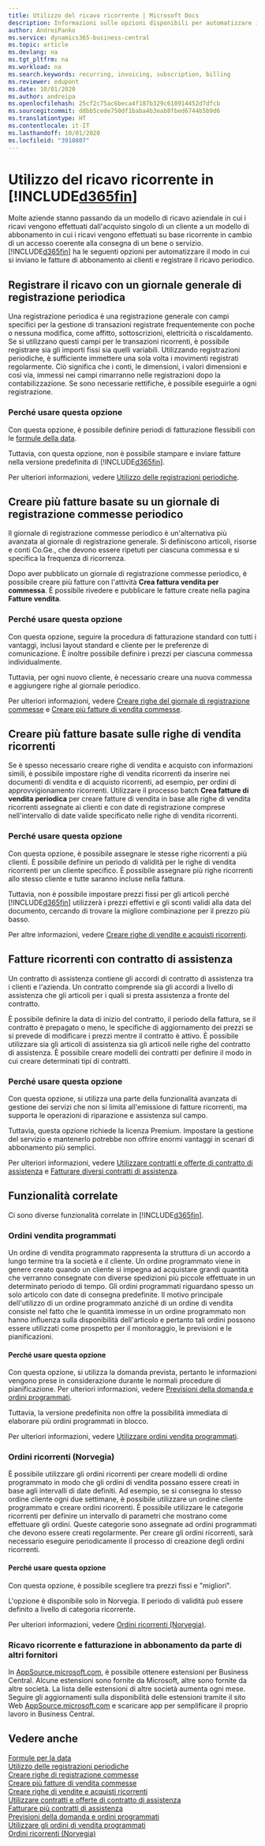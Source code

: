```yaml
---
title: Utilizzo del ricavo ricorrente | Microsoft Docs
description: Informazioni sulle opzioni disponibili per automatizzare il modo in cui si inviano le fatture di abbonamento ai clienti e registrare il ricavo periodico.
author: AndreiPanko
ms.service: dynamics365-business-central
ms.topic: article
ms.devlang: na
ms.tgt_pltfrm: na
ms.workload: na
ms.search.keywords: recurring, invoicing, subscription, billing
ms.reviewer: edupont
ms.date: 10/01/2020
ms.author: andreipa
ms.openlocfilehash: 25cf2c75ac6beca4f187b329c610914452d7dfcb
ms.sourcegitcommit: ddbb5cede750df1baba4b3eab8fbed6744b5b9d6
ms.translationtype: HT
ms.contentlocale: it-IT
ms.lasthandoff: 10/01/2020
ms.locfileid: "3910807"
---
```

# <a name="work-with-recurring-revenue-in-d365fin"></a>Utilizzo del ricavo ricorrente in [!INCLUDE[d365fin](includes/d365fin_md.md)]

Molte aziende stanno passando da un modello di ricavo aziendale in cui i ricavi vengono effettuati dall'acquisto singolo di un cliente a un modello di abbonamento in cui i ricavi vengono effettuati su base ricorrente in cambio di un accesso coerente alla consegna di un bene o servizio.
[!INCLUDE[d365fin](includes/d365fin_md.md)] ha le seguenti opzioni per automatizzare il modo in cui si inviano le fatture di abbonamento ai clienti e registrare il ricavo periodico. 

## <a name="register-revenue-with-a-recurring-general-journal"></a>Registrare il ricavo con un giornale generale di registrazione periodica

Una registrazione periodica è una registrazione generale con campi specifici per la gestione di transazioni registrate frequentemente con poche o nessuna modifica, come affitto, sottoscrizioni, elettricità o riscaldamento. Se si utilizzano questi campi per le transazioni ricorrenti, è possibile registrare sia gli importi fissi sia quelli variabili. Utilizzando registrazioni periodiche, è sufficiente immettere una sola volta i movimenti registrati regolarmente. Ciò significa che i conti, le dimensioni, i valori dimensioni e così via, immessi nei campi rimarranno nelle registrazioni dopo la contabilizzazione. Se sono necessarie rettifiche, è possibile eseguirle a ogni registrazione.

### <a name="why-use-this-option"></a>Perché usare questa opzione

Con questa opzione, è possibile definire periodi di fatturazione flessibili con le [formule della data](ui-enter-date-ranges.md#using-date-formulas).

Tuttavia, con questa opzione, non è possibile stampare e inviare fatture nella versione predefinita di [!INCLUDE[d365fin](includes/d365fin_md.md)].  

Per ulteriori informazioni, vedere [Utilizzo delle registrazioni periodiche](ui-work-general-journals.md#working-with-recurring-journals).  

## <a name="create-multiple-invoices-based-on-a-recurring-job-journal"></a>Creare più fatture basate su un giornale di registrazione commesse periodico

Il giornale di registrazione commesse periodico è un'alternativa più avanzata al giornale di registrazione generale. Si definiscono articoli, risorse e conti Co.Ge., che devono essere ripetuti per ciascuna commessa e si specifica la frequenza di ricorrenza.  

Dopo aver pubblicato un giornale di registrazione commesse periodico, è possibile creare più fatture con l'attività **Crea fattura vendita per commessa**. È possibile rivedere e pubblicare le fatture create nella pagina **Fatture vendita**.

### <a name="why-use-this-option"></a>Perché usare questa opzione

Con questa opzione, seguire la procedura di fatturazione standard con tutti i vantaggi, inclusi layout standard e cliente per le preferenze di comunicazione. È inoltre possibile definire i prezzi per ciascuna commessa individualmente.

Tuttavia, per ogni nuovo cliente, è necessario creare una nuova commessa e aggiungere righe al giornale periodico. 

Per ulteriori informazioni, vedere [Creare righe del giornale di registrazione commesse](projects-how-record-job-usage.md#to-create-job-journal-lines-manually) e [Creare più fatture di vendita commesse](projects-how-invoice-jobs.md#to-create-multiple-job-sales-invoices).

## <a name="create-multiple-invoices-based-on-recurring-sales-lines"></a>Creare più fatture basate sulle righe di vendita ricorrenti

Se è spesso necessario creare righe di vendita e acquisto con informazioni simili, è possibile impostare righe di vendita ricorrenti da inserire nei documenti di vendita e di acquisto ricorrenti, ad esempio, per ordini di approvvigionamento ricorrenti. Utilizzare il processo batch **Crea fatture di vendita periodica** per creare fatture di vendita in base alle righe di vendita ricorrenti assegnate ai clienti e con date di registrazione comprese nell'intervallo di date valide specificato nelle righe di vendita ricorrenti.  

### <a name="why-use-this-option"></a>Perché usare questa opzione

Con questa opzione, è possibile assegnare le stesse righe ricorrenti a più clienti. È possibile definire un periodo di validità per le righe di vendita ricorrenti per un cliente specifico. È possibile assegnare più righe ricorrenti allo stesso cliente e tutte saranno incluse nella fattura.

Tuttavia, non è possibile impostare prezzi fissi per gli articoli perché [!INCLUDE[d365fin](includes/d365fin_md.md)] utilizzerà i prezzi effettivi e gli sconti validi alla data del documento, cercando di trovare la migliore combinazione per il prezzo più basso.  

Per altre informazioni, vedere [Creare righe di vendite e acquisti ricorrenti](sales-how-work-standard-lines.md).

## <a name="recurring-invoices-with-service-contract"></a>Fatture ricorrenti con contratto di assistenza

Un contratto di assistenza contiene gli accordi di contratto di assistenza tra i clienti e l'azienda. Un contratto comprende sia gli accordi a livello di assistenza che gli articoli per i quali si presta assistenza a fronte del contratto.  

È possibile definire la data di inizio del contratto, il periodo della fattura, se il contratto è prepagato o meno, le specifiche di aggiornamento dei prezzi se si prevede di modificare i prezzi mentre il contratto è attivo. È possibile utilizzare sia gli articoli di assistenza sia gli articoli nelle righe del contratto di assistenza.
È possibile creare modelli dei contratti per definire il modo in cui creare determinati tipi di contratti.  

### <a name="why-use-this-option"></a>Perché usare questa opzione

Con questa opzione, si utilizza una parte della funzionalità avanzata di gestione dei servizi che non si limita all'emissione di fatture ricorrenti, ma supporta le operazioni di riparazione e assistenza sul campo.

Tuttavia, questa opzione richiede la licenza Premium. Impostare la gestione del servizio e mantenerlo potrebbe non offrire enormi vantaggi in scenari di abbonamento più semplici.  

Per ulteriori informazioni, vedere [Utilizzare contratti e offerte di contratto di assistenza](service-how-to-create-service-contracts-and-service-contract-quotes.md) e [Fatturare diversi contratti di assistenza](service-how-create-invoices.md#to-invoice-several-service-contracts).

## <a name="related-features"></a>Funzionalità correlate
Ci sono diverse funzionalità correlate in [!INCLUDE[d365fin](includes/d365fin_md.md)].

### <a name="blanket-sales-orders"></a>Ordini vendita programmati

Un ordine di vendita programmato rappresenta la struttura di un accordo a lungo termine tra la società e il cliente.
Un ordine programmato viene in genere creato quando un cliente si impegna ad acquistare grandi quantità che verranno consegnate con diverse spedizioni più piccole effettuate in un determinato periodo di tempo. Gli ordini programmati riguardano spesso un solo articolo con date di consegna predefinite. Il motivo principale dell'utilizzo di un ordine programmato anziché di un ordine di vendita consiste nel fatto che le quantità immesse in un ordine programmato non hanno influenza sulla disponibilità dell'articolo e pertanto tali ordini possono essere utilizzati come prospetto per il monitoraggio, le previsioni e le pianificazioni.

#### <a name="why-use-this-option"></a>Perché usare questa opzione

Con questa opzione, si utilizza la domanda prevista, pertanto le informazioni vengono prese in considerazione durante le normali procedure di pianificazione. Per ulteriori informazioni, vedere [Previsioni della domanda e ordini programmati](design-details-central-concepts-of-the-planning-system.md#demand-forecasts-and-blanket-orders).  

Tuttavia, la versione predefinita non offre la possibilità immediata di elaborare più ordini programmati in blocco.

Per ulteriori informazioni, vedere [Utilizzare ordini vendita programmati](sales-how-to-create-blanket-sales-orders.md).

### <a name="recurring-orders-norway"></a>Ordini ricorrenti (Norvegia)

È possibile utilizzare gli ordini ricorrenti per creare modelli di ordine programmato in modo che gli ordini di vendita possano essere creati in base agli intervalli di date definiti. Ad esempio, se si consegna lo stesso ordine cliente ogni due settimane, è possibile utilizzare un ordine cliente programmato e creare ordini ricorrenti.
È possibile utilizzare le categorie ricorrenti per definire un intervallo di parametri che mostrano come effettuare gli ordini. Queste categorie sono assegnate ad ordini programmati che devono essere creati regolarmente. Per creare gli ordini ricorrenti, sarà necessario eseguire periodicamente il processo di creazione degli ordini ricorrenti. 

#### <a name="why-use-this-option"></a>Perché usare questa opzione

Con questa opzione, è possibile scegliere tra prezzi fissi e "migliori".

L'opzione è disponibile solo in Norvegia. Il periodo di validità può essere definito a livello di categoria ricorrente.

Per ulteriori informazioni, vedere [Ordini ricorrenti (Norvegia)](/localfunctionality/norway/recurring-orders.md).

### <a name="recurring-revenue-and-subscription-billing-by-other-providers"></a>Ricavo ricorrente e fatturazione in abbonamento da parte di altri fornitori

In [AppSource.microsoft.com](https://appsource.microsoft.com/), è possibile ottenere estensioni per Business Central. Alcune estensioni sono fornite da Microsoft, altre sono fornite da altre società. La lista delle estensioni di altre società aumenta ogni mese. Seguire gli aggiornamenti sulla disponibilità delle estensioni tramite il sito Web [AppSource.microsoft.com](https://go.microsoft.com/fwlink/?linkid=2081646) e scaricare app per semplificare il proprio lavoro in Business Central.  

## <a name="see-also"></a>Vedere anche

[Formule per la data](ui-enter-date-ranges.md#using-date-formulas)  
[Utilizzo delle registrazioni periodiche](ui-work-general-journals.md#working-with-recurring-journals)  
[Creare righe di registrazione commesse](projects-how-record-job-usage.md#to-create-job-journal-lines-manually)  
[Creare più fatture di vendita commesse](projects-how-invoice-jobs.md#to-create-multiple-job-sales-invoices)  
[Creare righe di vendite e acquisti ricorrenti](sales-how-work-standard-lines.md)  
[Utilizzare contratti e offerte di contratto di assistenza](service-how-to-create-service-contracts-and-service-contract-quotes.md)  
[Fatturare più contratti di assistenza](service-how-create-invoices.md#to-invoice-several-service-contracts)  
[Previsioni della domanda e ordini programmati](design-details-central-concepts-of-the-planning-system.md#demand-forecasts-and-blanket-orders)  
[Utilizzare gli ordini di vendita programmati](sales-how-to-create-blanket-sales-orders.md)  
[Ordini ricorrenti (Norvegia)](/localfunctionality/norway/recurring-orders.md)  
